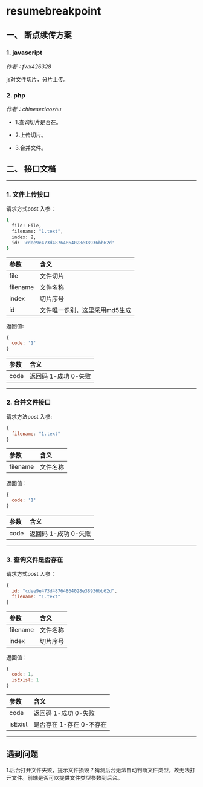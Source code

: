 # resumebreakpoint
## 一、 断点续传方案

### 1. javascript
*作者：fwx426328*

js对文件切片，分片上传。

### 2. php
*作者：chinesexiaozhu*

* 1.查询切片是否在。

* 2.上传切片。

* 3.合并文件。

## 二、 接口文档
---
### 1. 文件上传接口

请求方式post
入参：
```bash
{
  file: File,
  filename: "1.text",
  index: 2,
  id: 'cdee9e473d48764864028e38936bb62d'
}
```
|参数|含义|
|:---|:---|
|file|文件切片|
|filename|文件名称|
|index|切片序号|
|id|文件唯一识别，这里采用md5生成|

返回值:
```js
{
  code: '1'
}
```

|参数|含义|
|:---|:---|
|code|返回码 1-成功  0-失败|


---

### 2. 合并文件接口

请求方法post
入参:
```js
{
  filename: "1.text"
}
```
|参数|含义|
|:---|:---|
|filename|文件名称|


返回值：
```js
{
  code: '1'
}
```
|参数|含义|
|:---|:---|
|code|返回码  1-成功  0-失败|


---

### 3. 查询文件是否存在
请求方式post
入参：
```js
{
  id: "cdee9e473d48764864028e38936bb62d",
  filename: "1.text"
}
```
|参数|含义|
|:---|:---|
|filename|文件名称|
|index|切片序号|
 
返回值：
```js
{
  code: 1,
  isExist: 1
}
```

|参数|含义|
|:---|:---|
|code|返回码  1-成功  0-失败|
|isExist|是否存在  1-存在  0-不存在|

---

## 遇到问题
1.后台打开文件失败，提示文件损毁？猜测后台无法自动判断文件类型，故无法打开文件。前端是否可以提供文件类型参数到后台。
